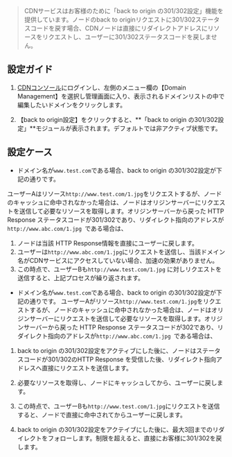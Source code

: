 >  CDNサービスはお客様のために「back to origin の301/302設定」機能を提供しています。ノードのback to originリクエストに301/302ステータスコードを戻す場合、CDNノードは直接にリダイレクトアドレスにリソースをリクエストし、ユーザーに301/302ステータスコードを戻しません。

## 設定ガイド
1. [CDNコンソール](https://console.cloud.tencent.com/cdn)にログインし、左側のメニュー欄の【Domain Management】を選択し管理画面に入り、表示されるドメインリストの中で編集したいドメインをクリックします。

2. 【back to origin設定】をクリックすると、**「back to origin の301/302設定」**モジュールが表示されます。デフォルトでは非アクティブ状態です。

## 設定ケース
- ドメイン名が`www.test.com`である場合、back to origin の301/302設定が下記の通りです。

ユーザーAはリソース`http://www.test.com/1.jpg`をリクエストするが、ノードのキャッシュに命中されなかった場合は、ノードはオリジンサーバーにリクエストを送信して必要なリソースを取得します。オリジンサーバーから戻った HTTP Response ステータスコードが301/302であり、リダイレクト指向のアドレスが`http://www.abc.com/1.jpg `である場合は、


1. ノードは当該 HTTP Response情報を直接にユーザーに戻します。
  2. ユーザーは`http://www.abc.com/1.jpg`にリクエストを送信し、当該ドメイン名がCDNサービスにアクセスしていない場合、加速の効果がありません。
  3. この時点で、ユーザーBも`http://www.test.com/1.jpg` に対しリクエストを送信すると、上記プロセスが繰り返されます。

- ドメイン名が`www.test.com`である場合、back to origin の301/302設定が下記の通りです。
ユーザーAがリソース`http://www.test.com/1.jpg`をリクエストするが、ノードのキャッシュに命中されなかった場合は、ノードはオリジンサーバーにリクエストを送信して必要なリソースを取得します。オリジンサーバーから戻った HTTP Response ステータスコードが302であり、リダイレクト指向のアドレスが`http://www.abc.com/1.jpg `である場合は、

1. back to origin の301/302設定をアクティブにした後に、ノードはステータスコードが301/302のHTTP Response を受信した後、リダイレクト指向アドレスへ直接にリクエストを送信します。
  2. 必要なリソースを取得し、ノードにキャッシュしてから、ユーザーに戻します。


  3. この時点で、ユーザーBも`http://www.test.com/1.jpg`にリクエストを送信すると、ノードで直接に命中されてからユーザーに戻します。
  4. back to origin の301/302設定をアクテイブにした後に、最大3回までのリダイレクトをフォローします。制限を超えると、直接にお客様に301/302を戻します。
